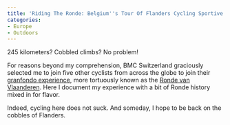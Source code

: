 ```yaml
---
title: 'Riding The Ronde: Belgium''s Tour Of Flanders Cycling Sportive'
categories:
- Europe
- Outdoors
---
```


245 kilometers? Cobbled climbs? No problem!

For reasons beyond my comprehension, BMC Switzerland graciously selected me to join five other cyclists from across the globe to join their [granfondo experience](https://withoutapath.com/tour-of-flanders-training/), more tortuously known as the [Ronde van Vlaanderen](https://withoutapath.com/tour-of-flanders-cyclo/). Here I document my experience with a bit of Ronde history mixed in for flavor.

Indeed, cycling here does not suck. And someday, I hope to be back on the cobbles of Flanders.
